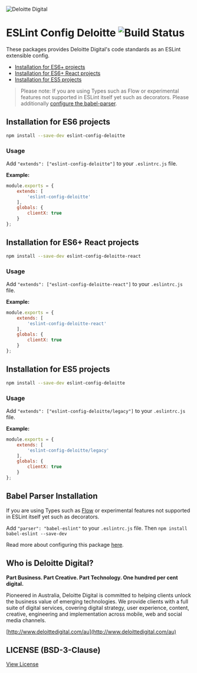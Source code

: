 ![Deloitte Digital](https://raw.githubusercontent.com/DeloitteDigital/DDBreakpoints/master/docs/deloittedigital-logo-white.png)

# ESLint Config Deloitte ![Build Status](https://travis-ci.org/DeloitteDigitalAPAC/eslint-config-deloitte.svg?branch=master)


These packages provides Deloitte Digital's code standards as an ESLint extensible config.

- [Installation for ES6+ projects](#installation-for-es6-projects)
- [Installation for ES6+ React projects](#installation-for-es6-react-projects)
- [Installation for ES5 projects](#installation-for-es5-projects)

> Please note: If you are using Types such as Flow or experimental features not supported in ESLint itself yet such as decorators. Please additionally [configure the babel-parser](#babel-parser-installation).

## Installation for ES6 projects

```bash
npm install --save-dev eslint-config-deloitte
```

### Usage

Add `"extends": ["eslint-config-deloitte"]` to your `.eslintrc.js` file.

**Example:**

```js
module.exports = {
	extends: [
		'eslint-config-deloitte'
	],
	globals: {
		clientX: true
	}
};
```

## Installation for ES6+ React projects

```bash
npm install --save-dev eslint-config-deloitte-react
```

### Usage

Add `"extends": ["eslint-config-deloitte-react"]` to your `.eslintrc.js` file.

**Example:**

```js
module.exports = {
	extends: [
		'eslint-config-deloitte-react'
	],
	globals: {
		clientX: true
	}
};
```


## Installation for ES5 projects

```bash
npm install --save-dev eslint-config-deloitte
```

### Usage

Add `"extends": ["eslint-config-deloitte/legacy"]` to your `.eslintrc.js` file.

**Example:**

```js
module.exports = {
	extends: [
		'eslint-config-deloitte/legacy'
	],
	globals: {
		clientX: true
	}
};
```

## Babel Parser Installation

If you are using Types such as [Flow](https://github.com/facebook/flow) or experimental features not supported in ESLint itself yet such as decorators.

Add `"parser": "babel-eslint"` to your `.eslintrc.js` file. Then `npm install babel-eslint --save-dev`

Read more about configuring this package [here](https://github.com/babel/babel-eslint).

## Who is Deloitte Digital?

**Part Business. Part Creative. Part Technology. One hundred per cent digital.**

Pioneered in Australia, Deloitte Digital is committed to helping clients unlock the business value of emerging technologies. We provide clients with a full suite of digital services, covering digital strategy, user experience, content, creative, engineering and implementation across mobile, web and social media channels.

[http://www.deloittedigital.com/au](http://www.deloittedigital.com/au)

## LICENSE (BSD-3-Clause)
[View License](LICENSE)
